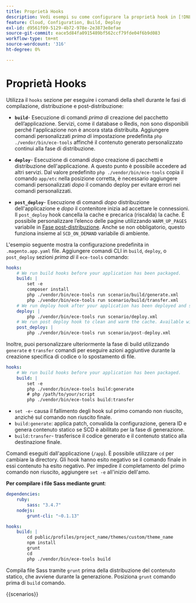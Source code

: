 ```yaml
---
title: Proprietà Hooks
description: Vedi esempi su come configurare la proprietà hook in [!DNL Commerce] file di configurazione dell'applicazione.
feature: Cloud, Configuration, Build, Deploy
exl-id: d9561f09-5129-4b72-978e-2e3873e8efae
source-git-commit: eace5d84fa0915489bf562ccf79fde04f6b9d083
workflow-type: tm+mt
source-wordcount: '316'
ht-degree: 0%

---
```


# Proprietà Hooks

Utilizza il `hooks` sezione per eseguire i comandi della shell durante le fasi di compilazione, distribuzione e post-distribuzione:

- **`build`**- Esecuzione di comandi _prima di_ creazione del pacchetto dell’applicazione. Servizi, come il database o Redis, non sono disponibili perché l&#39;applicazione non è ancora stata distribuita. Aggiungere comandi personalizzati _prima di_ impostazione predefinita `php ./vendor/bin/ece-tools` affinché il contenuto generato personalizzato continui alla fase di distribuzione.

- **`deploy`**- Esecuzione di comandi _dopo_ creazione di pacchetti e distribuzione dell&#39;applicazione. A questo punto è possibile accedere ad altri servizi. Dal valore predefinito `php ./vendor/bin/ece-tools` copia il comando `app/etc` nella posizione corretta, è necessario aggiungere comandi personalizzati _dopo_ il comando deploy per evitare errori nei comandi personalizzati.

- **`post_deploy`**- Esecuzione di comandi _dopo_ distribuzione dell&#39;applicazione e _dopo_ il contenitore inizia ad accettare le connessioni. Il `post_deploy` hook cancella la cache e precarica (riscalda) la cache. È possibile personalizzare l’elenco delle pagine utilizzando `WARM_UP_PAGES` variabile in [Fase post-distribuzione](../environment/variables-post-deploy.md). Anche se non obbligatorio, questo funziona insieme al `SCD_ON_DEMAND` variabile di ambiente.

L&#39;esempio seguente mostra la configurazione predefinita in `.magento.app.yaml` file. Aggiungere comandi CLI in `build`, `deploy`, o `post_deploy` sezioni _prima di_ il `ece-tools` comando:

```yaml
hooks:
    # We run build hooks before your application has been packaged.
    build: |
        set -e
        composer install
        php ./vendor/bin/ece-tools run scenario/build/generate.xml
        php ./vendor/bin/ece-tools run scenario/build/transfer.xml
    # We run deploy hook after your application has been deployed and started.
    deploy: |
        php ./vendor/bin/ece-tools run scenario/deploy.xml
    # We run post deploy hook to clean and warm the cache. Available with ECE-Tools 2002.0.10.
    post_deploy: |
        php ./vendor/bin/ece-tools run scenario/post-deploy.xml
```

Inoltre, puoi personalizzare ulteriormente la fase di build utilizzando `generate` e `transfer` comandi per eseguire azioni aggiuntive durante la creazione specifica di codice o lo spostamento di file.

```yaml
hooks:
    # We run build hooks before your application has been packaged.
    build: |
        set -e
        php ./vendor/bin/ece-tools build:generate
        # php /path/to/your/script
        php ./vendor/bin/ece-tools build:transfer
```

- `set -e`- causa il fallimento degli hook sul primo comando non riuscito, anziché sul comando non riuscito finale.
- `build:generate`: applica patch, convalida la configurazione, genera ID e genera contenuto statico se SCD è abilitato per la fase di generazione.
- `build:transfer`- trasferisce il codice generato e il contenuto statico alla destinazione finale.

Comandi eseguiti dall&#39;applicazione (`/app`). È possibile utilizzare `cd` per cambiare la directory. Gli hook hanno esito negativo se il comando finale in essi contenuto ha esito negativo. Per impedire il completamento del primo comando non riuscito, aggiungere `set -e` all&#39;inizio dell&#39;amo.

**Per compilare i file Sass mediante grunt**:

```yaml
dependencies:
    ruby:
        sass: "3.4.7"
    nodejs:
        grunt-cli: "~0.1.13"

hooks:
    build: |
        cd public/profiles/project_name/themes/custom/theme_name
        npm install
        grunt
        cd
        php ./vendor/bin/ece-tools build
```

Compila file Sass tramite `grunt` prima della distribuzione del contenuto statico, che avviene durante la generazione. Posiziona `grunt` comando prima di `build` comando.

{{scenarios}}

